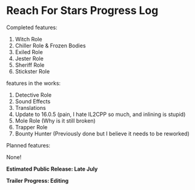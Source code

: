 # Reach For Stars Progress Log

Completed features:

1. Witch Role
2. Chiller Role & Frozen Bodies
3. Exiled Role
4. Jester Role
5. Sheriff Role
6. Stickster Role

features in the works:

1. Detective Role
2. Sound Effects
3. Translations
4. Update to 16.0.5 (pain, I hate IL2CPP so much, and inlining is stupid)
5. Mole Role (Why is it still broken)
6. Trapper Role
7. Bounty Hunter (Previously done but I believe it needs to be reworked)

Planned features:

None!

**Estimated Public Release: Late July**

**Trailer Progress: Editing**
